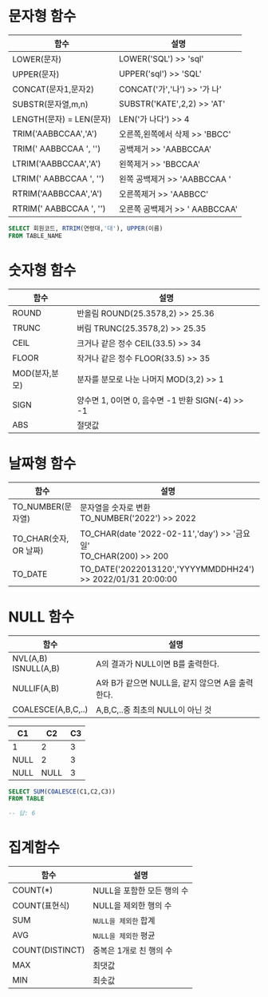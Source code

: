 # 문자형 함수
함수|설명
-|-|
LOWER(문자)|LOWER('SQL') >> 'sql'|
UPPER(문자)|UPPER('sql') >> 'SQL'
CONCAT(문자1,문자2)| CONCAT('가','나') >> '가 나'
SUBSTR(문자열,m,n)|SUBSTR('KATE',2,2) >> 'AT'
LENGTH(문자) = LEN(문자)|LEN('가 나다') >> 4
TRIM('AABBCCAA','A')|오른쪽,왼쪽에서 삭제 >> 'BBCC'
TRIM('    AABBCCAA     ', '')|공백제거 >> 'AABBCCAA'
LTRIM('AABBCCAA','A')| 왼쪽제거 >> 'BBCCAA'
LTRIM('    AABBCCAA     ', '')|왼쪽 공백제거 >> 'AABBCCAA     '
RTRIM('AABBCCAA','A')| 오른쪽제거 >> 'AABBCC'
RTRIM('    AABBCCAA     ', '')|오른쪽 공백제거 >> '    AABBCCAA'

```SQL
SELECT 회원코드, RTRIM(연령대,'대'), UPPER(이름)
FROM TABLE_NAME
```

# 숫자형 함수
함수|설명
-|-|
ROUND|반올림 ROUND(25.3578,2) >> 25.36
TRUNC|버림 TRUNC(25.3578,2) >> 25.35
CEIL|크거나 같은 정수 CEIL(33.5) >> 34
FLOOR|작거나 같은 정수 FLOOR(33.5) >> 35
MOD(분자,분모)|분자를 분모로 나눈 나머지 MOD(3,2) >> 1
SIGN|양수면 1, 0이면 0, 음수면 -1 반환 SIGN(-4) >> -1
ABS|절댓값

# 날짜형 함수
함수|설명
-|-|
TO_NUMBER(문자열)|문자열을 숫자로 변환 <BR> TO_NUMBER('2022') >> 2022
TO_CHAR(숫자, OR 날짜)|TO_CHAR(date '2022-02-11','day') >> '금요일' <br> TO_CHAR(200) >> 200
TO_DATE|TO_DATE('2022013120','YYYYMMDDHH24') >> 2022/01/31 20:00:00

# NULL 함수
함수|설명
-|-|
NVL(A,B)<BR>ISNULL(A,B)|A의 결과가 NULL이면 B를 출력한다.
NULLIF(A,B)|A와 B가 같으면 NULL을, 같지 않으면 A을 출력한다.
COALESCE(A,B,C,..)|A,B,C,..중 최초의 NULL이 아닌 것


C1|C2|C3|
-|-|-|
1|2|3|
NULL|2|3|
NULL|NULL|3
```SQL
SELECT SUM(COALESCE(C1,C2,C3))
FROM TABLE

-- 답: 6
```

# 집계함수
함수|설명
-|-|
COUNT(*)|NULL을 포함한 모든 행의 수
COUNT(표현식)|NULL을 제외한 행의 수
SUM|`NULL을 제외한` 합계
AVG|`NULL을 제외한` 평균
COUNT(DISTINCT)|중복은 1개로 친 행의 수
MAX|최댓값
MIN|최솟값



